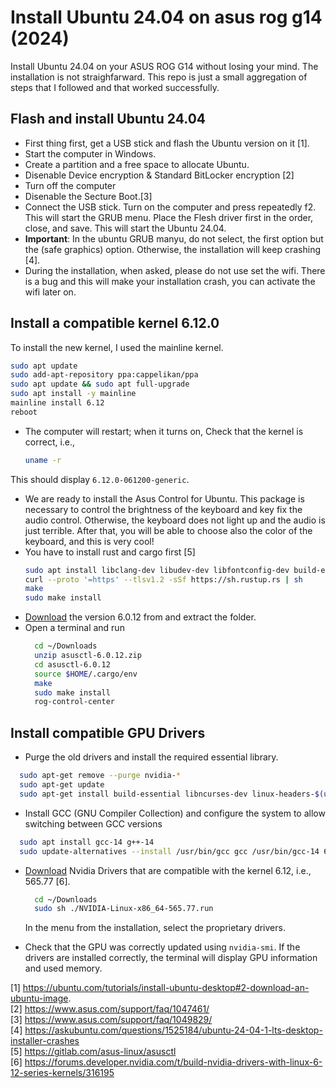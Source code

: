 # Install Ubuntu 24.04 on asus rog g14 (2024) 
Install Ubuntu 24.04 on your ASUS ROG G14 without losing your mind. The installation is not straighfarward.
This repo is just a small aggregation of steps that I followed and that worked successfully. 

## Flash and install Ubuntu 24.04
- First thing first, get a USB stick and flash the Ubuntu version on it [1].
- Start the computer in Windows. 
- Create a partition and a free space to allocate Ubuntu.
- Disenable Device encryption & Standard BitLocker encryption [2]
- Turn off the computer
- Disenable the Secture Boot.[3]
- Connect the USB stick. Turn on the computer and press repeatedly f2. This will start the GRUB menu. Place the Flesh driver first in the order, close, and save. This will start the Ubuntu 24.04.
- **Important**: In the ubuntu GRUB manyu, do not select, the first option but the (safe graphics) option. Otherwise, the installation will keep crashing [4].
- During the installation, when asked, please do not use set the wifi. There is a bug and this will make your installation crash, you can activate the wifi later on.

## Install a compatible kernel 6.12.0

  To install the new kernel, I used the mainline kernel.

  ```bash
  sudo apt update
  sudo add-apt-repository ppa:cappelikan/ppa
  sudo apt update && sudo apt full-upgrade
  sudo apt install -y mainline
  mainline install 6.12
  reboot
  ```
- The computer will restart; when it turns on, Check that the kernel is correct, i.e., 
   ```bash
  uname -r 
  ```
This should display ``` 6.12.0-061200-generic ```. 

- We are ready to install the Asus Control for Ubuntu. This package is necessary to control the brightness of the keyboard and key fix the audio control. Otherwise, the keyboard does not light up and the audio is just terrible. After that, you will be able to choose also the color of the keyboard, and this is very cool!
- You have to install rust and cargo first [5]
  ```bash
  sudo apt install libclang-dev libudev-dev libfontconfig-dev build-essential cmake libxkbcommon-dev
  curl --proto '=https' --tlsv1.2 -sSf https://sh.rustup.rs | sh
  make
  sudo make install
  ```
- [Download](https://gitlab.com/asus-linux/asusctl/-/archive/6.0.12/asusctl-6.0.12.zip) the version 6.0.12 from and extract the folder.
- Open a terminal and run
  ```bash
    cd ~/Downloads
    unzip asusctl-6.0.12.zip
    cd asusctl-6.0.12
    source $HOME/.cargo/env
    make
    sudo make install
    rog-control-center
  ```
## Install compatible GPU Drivers
- Purge the old drivers and install the required essential library. 
```bash
  sudo apt-get remove --purge nvidia-*
  sudo apt-get update
  sudo apt-get install build-essential libncurses-dev linux-headers-$(uname -r)
```
- Install GCC (GNU Compiler Collection) and configure the system to allow switching between GCC versions

```bash
  sudo apt install gcc-14 g++-14
  sudo update-alternatives --install /usr/bin/gcc gcc /usr/bin/gcc-14 60 --slave /usr/bin/g++ g++ /usr/bin/g++-14
```

- [Download](https://us.download.nvidia.com/XFree86/Linux-x86_64/565.77/NVIDIA-Linux-x86_64-565.77.run
) Nvidia Drivers that are compatible with the kernel 6.12, i.e., 565.77 [6].

  ``` bash 
    cd ~/Downloads
    sudo sh ./NVIDIA-Linux-x86_64-565.77.run
  ```

  In the menu from the installation, select the proprietary drivers. 

- Check that the GPU was correctly updated using ``` nvidia-smi ```. If the drivers are installed correctly, the terminal will display GPU information and used memory.

[1] https://ubuntu.com/tutorials/install-ubuntu-desktop#2-download-an-ubuntu-image. \
[2] https://www.asus.com/support/faq/1047461/ \
[3] https://www.asus.com/support/faq/1049829/ \
[4] https://askubuntu.com/questions/1525184/ubuntu-24-04-1-lts-desktop-installer-crashes \
[5] https://gitlab.com/asus-linux/asusctl \
[6] https://forums.developer.nvidia.com/t/build-nvidia-drivers-with-linux-6-12-series-kernels/316195 

